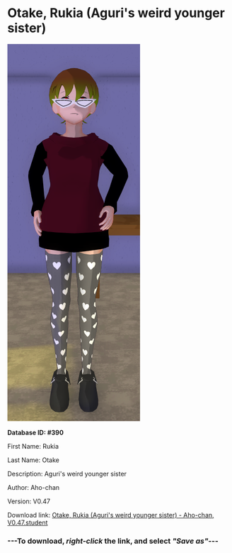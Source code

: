 # Otake, Rukia (Aguri's weird younger sister)

<img src="https://raw.githubusercontent.com/Arbiter1223/Daigaku-Gurashi-Custom-Students/master/Students/Files/Otake%2C%20Rukia%20(Aguri's%20weird%20younger%20sister).png" title="Otake, Rukia (Aguri's weird younger sister) - Aho-chan, V0.47">

**Database ID: #390**

First Name: Rukia

Last Name: Otake

Description: Aguri's weird younger sister

Author: Aho-chan

Version: V0.47

Download link: <a href="https://raw.githubusercontent.com/Arbiter1223/Daigaku-Gurashi-Custom-Students/master/Students/Files/Otake%2C%20Rukia%20(Aguri's%20weird%20younger%20sister)%20-%20Aho-chan%2C%20V0.47.student">Otake, Rukia (Aguri's weird younger sister) - Aho-chan, V0.47.student</a>

### ---**To download, _right-click_ the link, and select _"Save as"_**---
